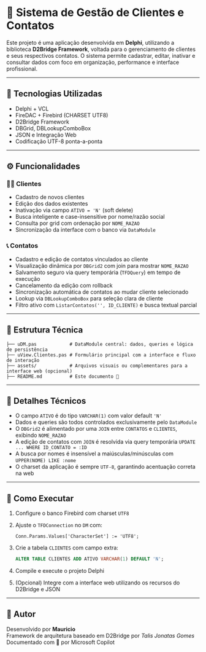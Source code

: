 # 📇 Sistema de Gestão de Clientes e Contatos

Este projeto é uma aplicação desenvolvida em **Delphi**, utilizando a biblioteca **D2Bridge Framework**, voltada para o gerenciamento de clientes e seus respectivos contatos. O sistema permite cadastrar, editar, inativar e consultar dados com foco em organização, performance e interface profissional.

---

## 🧰 Tecnologias Utilizadas

- Delphi + VCL
- FireDAC + Firebird (CHARSET UTF8)
- D2Bridge Framework
- DBGrid, DBLookupComboBox
- JSON e Integração Web
- Codificação UTF-8 ponta-a-ponta

---

## ⚙️ Funcionalidades

### 🧑‍💼 Clientes

- Cadastro de novos clientes
- Edição dos dados existentes
- Inativação via campo `ATIVO = 'N'` (soft delete)
- Busca inteligente e case-insensitive por nome/razão social
- Consulta por grid com ordenação por `NOME_RAZAO`
- Sincronização da interface com o banco via `DataModule`

### 📞 Contatos

- Cadastro e edição de contatos vinculados ao cliente
- Visualização dinâmica por `DBGrid2` com join para mostrar `NOME_RAZAO`
- Salvamento seguro via query temporária (`TFDQuery`) em tempo de execução
- Cancelamento da edição com rollback
- Sincronização automática de contatos ao mudar cliente selecionado
- Lookup via `DBLookupComboBox` para seleção clara de cliente
- Filtro ativo com `ListarContatos('', ID_CLIENTE)` e busca textual parcial

---

## 🧠 Estrutura Técnica

```
├── uDM.pas            # DataModule central: dados, queries e lógica de persistência
├── uView.Clientes.pas # Formulário principal com a interface e fluxo de interação
├── assets/            # Arquivos visuais ou complementares para a interface web (opcional)
├── README.md          # Este documento 📄
```

---

## 🧪 Detalhes Técnicos

- O campo `ATIVO` é do tipo `VARCHAR(1)` com valor default `'N'`
- Dados e queries são todos controlados exclusivamente pelo `DataModule`
- O `DBGrid2` é alimentado por uma `JOIN` entre `CONTATOS` e `CLIENTES`, exibindo `NOME_RAZAO`
- A edição de contatos com `JOIN` é resolvida via query temporária `UPDATE ... WHERE ID_CONTATO = :ID`
- A busca por nomes é insensível a maiúsculas/minúsculas com `UPPER(NOME) LIKE :nome`
- O charset da aplicação é sempre `UTF-8`, garantindo acentuação correta na web

---

## 🚀 Como Executar

1. Configure o banco Firebird com charset `UTF8`
2. Ajuste o `TFDConnection` no `DM` com:
   ```
   Conn.Params.Values['CharacterSet'] := 'UTF8';
   ```
3. Crie a tabela `CLIENTES` com campo extra:

   ```sql
   ALTER TABLE CLIENTES ADD ATIVO VARCHAR(1) DEFAULT 'N';
   ```

4. Compile e execute o projeto Delphi
5. (Opcional) Integre com a interface web utilizando os recursos do D2Bridge e JSON

---

## 🧑 Autor

Desenvolvido por **Mauricio**  
Framework de arquitetura baseado em D2Bridge por *Talis Jonatas Gomes*  
Documentado com 💙 por Microsoft Copilot
